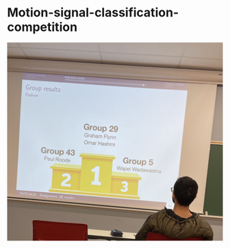 # Motion-signal-classification-competition

![Image of competition result](https://github.com/w-diana/Motion-signal-classification-competition/blob/main/Image.jpg)
